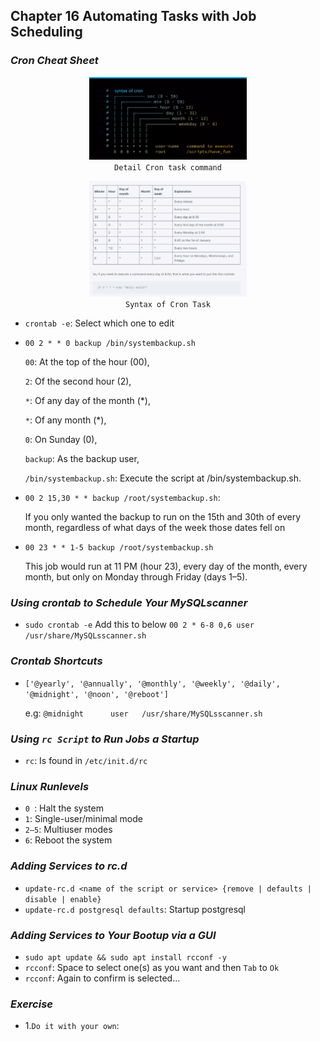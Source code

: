 ## Chapter 16 Automating Tasks with Job Scheduling

### *Cron Cheat Sheet* 
<p align="center">
  <img src="CronTask-blog-head_syntax-of-cron.jpg.webp" alt="Syntax of Cron Task" width="50%"><br/>
  <code>Detail Cron task command</code>
</p>
<p align="center">
  <img src="CronScheulingTask1.png" alt="Syntax of Cron Task" width="50%"><br/>
  <code>Syntax of Cron Task</code>
</p>

- `crontab -e`: Select which one to edit 
- `00 2 * * 0 backup /bin/systembackup.sh`

    `00`: At the top of the hour (00),

    `2`: Of the second hour (2),

    `*`: Of any day of the month (*),

    `*`: Of any month (*),

    `0`: On Sunday (0),

    `backup`: As the backup user,

    `/bin/systembackup.sh`: Execute the script at /bin/systembackup.sh.

- `00 2 15,30 * * backup /root/systembackup.sh`: 

    If you only wanted the backup to run on the 15th and 30th of every month, regardless of what days of the week those dates fell on

- `00 23 * * 1-5 backup /root/systembackup.sh`

    This job would run at 11 PM (hour 23), every day of the month, every month, but only on Monday through Friday (days 1–5).

### *Using crontab to Schedule Your MySQLscanner*

- `sudo crontab -e` Add this to below `00 2 * 6-8 0,6 user /usr/share/MySQLsscanner.sh`

### *Crontab Shortcuts* 
- `['@yearly', '@annually', '@monthly', '@weekly', '@daily', '@midnight', '@noon', '@reboot']`
  
  e.g: `@midnight      user   /usr/share/MySQLsscanner.sh`

### *Using `rc Script` to Run Jobs a Startup* 
- `rc`: Is found in `/etc/init.d/rc`

### *Linux Runlevels*
- `0 `: Halt the system
- `1`: Single-user/minimal mode
- `2–5`: Multiuser modes
- `6`: Reboot the system

### *Adding Services to rc.d* 
- `update-rc.d <name of the script or service> {remove | defaults | disable | enable}`
- `update-rc.d postgresql defaults`: Startup postgresql 

### *Adding Services to Your Bootup via a GUI* 
- `sudo apt update && sudo apt install rcconf -y`
- `rcconf`: Space to select one(s) as you want and then `Tab` to `Ok`
- `rcconf`: Again to confirm is selected...

### *Exercise* 
- 1.`Do it with your own`:
